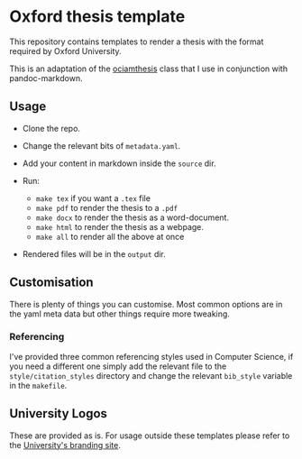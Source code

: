 # Oxford thesis template

This repository contains templates to render a thesis with the format required
by Oxford University.

This is an adaptation of the [ociamthesis](https://www.maths.ox.ac.uk/members/it/faqs/latex/thesis-class) class that I use in conjunction with
pandoc-markdown.


## Usage

- Clone the repo.

- Change the relevant bits of `metadata.yaml`.

- Add your content in markdown inside the `source` dir.

- Run:

  * `make tex` if you want a `.tex` file
  * `make pdf` to render the thesis to a `.pdf`
  * `make docx` to render the thesis as a word-document.
  * `make html` to render the thesis as a webpage.
  * `make all` to render all the above at once

- Rendered files will be in the `output` dir.

## Customisation

There is plenty of things you can customise. Most common options are in the yaml
meta data but other things require more tweaking.


### Referencing

I've provided three common referencing styles used in Computer Science, if you
need a different one simply add the relevant file to the `style/citation_styles`
directory and change the relevant `bib_style` variable in the `makefile`.

## University Logos

These are provided as is. For usage outside these templates please refer to the
[University's branding site](https://www.ox.ac.uk/public-affairs/branding).


